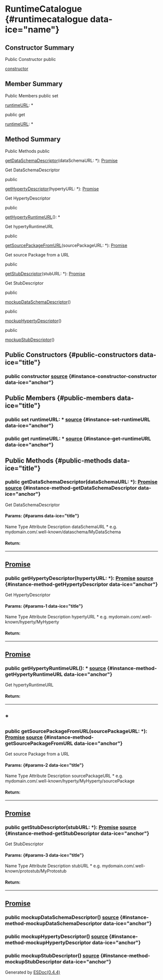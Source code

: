 </div>

<div class="self-detail detail">

RuntimeCatalogue {#runtimecatalogue data-ice="name"}
================

</div>

<div data-ice="constructorSummary">

Constructor Summary
-------------------

Public Constructor
<span class="access" data-ice="access">public</span> <span
class="override" data-ice="override"></span>
<div>

<span
data-ice="name"><span>[constructor](../../../class/src/runtime/RuntimeCatalogue-Local.js~RuntimeCatalogue.html#instance-constructor-constructor)</span></span>

</div>

<div>

</div>

</div>

<div data-ice="memberSummary">

Member Summary
--------------

Public Members
<span class="access" data-ice="access">public</span> <span class="kind"
data-ice="kind">set</span> <span class="override"
data-ice="override"></span>
<div>

<span
data-ice="name"><span>[runtimeURL](../../../class/src/runtime/RuntimeCatalogue-Local.js~RuntimeCatalogue.html#instance-set-runtimeURL)</span></span><span
data-ice="signature">: <span>\*</span></span>

</div>

<div>

</div>

<span class="access" data-ice="access">public</span> <span class="kind"
data-ice="kind">get</span> <span class="override"
data-ice="override"></span>
<div>

<span
data-ice="name"><span>[runtimeURL](../../../class/src/runtime/RuntimeCatalogue-Local.js~RuntimeCatalogue.html#instance-get-runtimeURL)</span></span><span
data-ice="signature">: <span>\*</span></span>

</div>

<div>

</div>

</div>

<div data-ice="methodSummary">

Method Summary
--------------

Public Methods
<span class="access" data-ice="access">public</span> <span
class="override" data-ice="override"></span>
<div>

<span
data-ice="name"><span>[getDataSchemaDescriptor](../../../class/src/runtime/RuntimeCatalogue-Local.js~RuntimeCatalogue.html#instance-method-getDataSchemaDescriptor)</span></span><span
data-ice="signature">(dataSchemaURL: <span>\*</span>):
<span>[Promise](https://developer.mozilla.org/en-US/docs/Web/JavaScript/Reference/Global_Objects/Promise)</span></span>

</div>

<div>

<div data-ice="description">

Get DataSchemaDescriptor

</div>

</div>

<span class="access" data-ice="access">public</span> <span
class="override" data-ice="override"></span>
<div>

<span
data-ice="name"><span>[getHypertyDescriptor](../../../class/src/runtime/RuntimeCatalogue-Local.js~RuntimeCatalogue.html#instance-method-getHypertyDescriptor)</span></span><span
data-ice="signature">(hypertyURL: <span>\*</span>):
<span>[Promise](https://developer.mozilla.org/en-US/docs/Web/JavaScript/Reference/Global_Objects/Promise)</span></span>

</div>

<div>

<div data-ice="description">

Get HypertyDescriptor

</div>

</div>

<span class="access" data-ice="access">public</span> <span
class="override" data-ice="override"></span>
<div>

<span
data-ice="name"><span>[getHypertyRuntimeURL](../../../class/src/runtime/RuntimeCatalogue-Local.js~RuntimeCatalogue.html#instance-method-getHypertyRuntimeURL)</span></span><span
data-ice="signature">(): <span>\*</span></span>

</div>

<div>

<div data-ice="description">

Get hypertyRuntimeURL

</div>

</div>

<span class="access" data-ice="access">public</span> <span
class="override" data-ice="override"></span>
<div>

<span
data-ice="name"><span>[getSourcePackageFromURL](../../../class/src/runtime/RuntimeCatalogue-Local.js~RuntimeCatalogue.html#instance-method-getSourcePackageFromURL)</span></span><span
data-ice="signature">(sourcePackageURL: <span>\*</span>):
<span>[Promise](https://developer.mozilla.org/en-US/docs/Web/JavaScript/Reference/Global_Objects/Promise)</span></span>

</div>

<div>

<div data-ice="description">

Get source Package from a URL

</div>

</div>

<span class="access" data-ice="access">public</span> <span
class="override" data-ice="override"></span>
<div>

<span
data-ice="name"><span>[getStubDescriptor](../../../class/src/runtime/RuntimeCatalogue-Local.js~RuntimeCatalogue.html#instance-method-getStubDescriptor)</span></span><span
data-ice="signature">(stubURL: <span>\*</span>):
<span>[Promise](https://developer.mozilla.org/en-US/docs/Web/JavaScript/Reference/Global_Objects/Promise)</span></span>

</div>

<div>

<div data-ice="description">

Get StubDescriptor

</div>

</div>

<span class="access" data-ice="access">public</span> <span
class="override" data-ice="override"></span>
<div>

<span
data-ice="name"><span>[mockupDataSchemaDescriptor](../../../class/src/runtime/RuntimeCatalogue-Local.js~RuntimeCatalogue.html#instance-method-mockupDataSchemaDescriptor)</span></span><span
data-ice="signature">()</span>

</div>

<div>

</div>

<span class="access" data-ice="access">public</span> <span
class="override" data-ice="override"></span>
<div>

<span
data-ice="name"><span>[mockupHypertyDescriptor](../../../class/src/runtime/RuntimeCatalogue-Local.js~RuntimeCatalogue.html#instance-method-mockupHypertyDescriptor)</span></span><span
data-ice="signature">()</span>

</div>

<div>

</div>

<span class="access" data-ice="access">public</span> <span
class="override" data-ice="override"></span>
<div>

<span
data-ice="name"><span>[mockupStubDescriptor](../../../class/src/runtime/RuntimeCatalogue-Local.js~RuntimeCatalogue.html#instance-method-mockupStubDescriptor)</span></span><span
data-ice="signature">()</span>

</div>

<div>

</div>

</div>

<div data-ice="constructorDetails">

Public Constructors {#public-constructors data-ice="title"}
-------------------

<div class="detail" data-ice="detail">

### <span class="access" data-ice="access">public</span> <span data-ice="name">constructor</span> <span class="right-info"> <span data-ice="source"><span>[source](../../../file/src/runtime/RuntimeCatalogue-Local.js.html#lineNumber6)</span></span> </span> {#instance-constructor-constructor data-ice="anchor"}

<div data-ice="properties">

</div>

</div>

</div>

<div data-ice="memberDetails">

Public Members {#public-members data-ice="title"}
--------------

<div class="detail" data-ice="detail">

### <span class="access" data-ice="access">public</span> <span class="kind" data-ice="kind">set</span> <span data-ice="name">runtimeURL</span><span data-ice="signature">: <span>\*</span></span> <span class="right-info"> <span data-ice="source"><span>[source](../../../file/src/runtime/RuntimeCatalogue-Local.js.html#lineNumber44)</span></span> </span> {#instance-set-runtimeURL data-ice="anchor"}

<div data-ice="properties">

</div>

</div>

<div class="detail" data-ice="detail">

### <span class="access" data-ice="access">public</span> <span class="kind" data-ice="kind">get</span> <span data-ice="name">runtimeURL</span><span data-ice="signature">: <span>\*</span></span> <span class="right-info"> <span data-ice="source"><span>[source](../../../file/src/runtime/RuntimeCatalogue-Local.js.html#lineNumber54)</span></span> </span> {#instance-get-runtimeURL data-ice="anchor"}

<div data-ice="properties">

</div>

</div>

</div>

<div data-ice="methodDetails">

Public Methods {#public-methods data-ice="title"}
--------------

<div class="detail" data-ice="detail">

### <span class="access" data-ice="access">public</span> <span data-ice="name">getDataSchemaDescriptor</span><span data-ice="signature">(dataSchemaURL: <span>\*</span>): <span>[Promise](https://developer.mozilla.org/en-US/docs/Web/JavaScript/Reference/Global_Objects/Promise)</span></span> <span class="right-info"> <span data-ice="source"><span>[source](../../../file/src/runtime/RuntimeCatalogue-Local.js.html#lineNumber339)</span></span> </span> {#instance-method-getDataSchemaDescriptor data-ice="anchor"}

<div data-ice="description">

Get DataSchemaDescriptor

</div>

<div data-ice="properties">

<div data-ice="properties">

#### Params: {#params data-ice="title"}

Name
Type
Attribute
Description
dataSchemaURL
<span>\*</span>
e.g. mydomain.com/.well-known/dataschema/MyDataSchema

</div>

</div>

<div class="return-params" data-ice="returnParams">

#### Return:

  ------------------------------------------------------------------------------------------------------------------
  <span>[Promise](https://developer.mozilla.org/en-US/docs/Web/JavaScript/Reference/Global_Objects/Promise)</span>
  ------------------------------------------------------------------------------------------------------------------

<div data-ice="returnProperties">

</div>

</div>

</div>

<div class="detail" data-ice="detail">

### <span class="access" data-ice="access">public</span> <span data-ice="name">getHypertyDescriptor</span><span data-ice="signature">(hypertyURL: <span>\*</span>): <span>[Promise](https://developer.mozilla.org/en-US/docs/Web/JavaScript/Reference/Global_Objects/Promise)</span></span> <span class="right-info"> <span data-ice="source"><span>[source](../../../file/src/runtime/RuntimeCatalogue-Local.js.html#lineNumber182)</span></span> </span> {#instance-method-getHypertyDescriptor data-ice="anchor"}

<div data-ice="description">

Get HypertyDescriptor

</div>

<div data-ice="properties">

<div data-ice="properties">

#### Params: {#params-1 data-ice="title"}

Name
Type
Attribute
Description
hypertyURL
<span>\*</span>
e.g. mydomain.com/.well-known/hyperty/MyHyperty

</div>

</div>

<div class="return-params" data-ice="returnParams">

#### Return:

  ------------------------------------------------------------------------------------------------------------------
  <span>[Promise](https://developer.mozilla.org/en-US/docs/Web/JavaScript/Reference/Global_Objects/Promise)</span>
  ------------------------------------------------------------------------------------------------------------------

<div data-ice="returnProperties">

</div>

</div>

</div>

<div class="detail" data-ice="detail">

### <span class="access" data-ice="access">public</span> <span data-ice="name">getHypertyRuntimeURL</span><span data-ice="signature">(): <span>\*</span></span> <span class="right-info"> <span data-ice="source"><span>[source](../../../file/src/runtime/RuntimeCatalogue-Local.js.html#lineNumber62)</span></span> </span> {#instance-method-getHypertyRuntimeURL data-ice="anchor"}

<div data-ice="description">

Get hypertyRuntimeURL

</div>

<div data-ice="properties">

</div>

<div class="return-params" data-ice="returnParams">

#### Return:

  -----------------
  <span>\*</span>
  -----------------

<div data-ice="returnProperties">

</div>

</div>

</div>

<div class="detail" data-ice="detail">

### <span class="access" data-ice="access">public</span> <span data-ice="name">getSourcePackageFromURL</span><span data-ice="signature">(sourcePackageURL: <span>\*</span>): <span>[Promise](https://developer.mozilla.org/en-US/docs/Web/JavaScript/Reference/Global_Objects/Promise)</span></span> <span class="right-info"> <span data-ice="source"><span>[source](../../../file/src/runtime/RuntimeCatalogue-Local.js.html#lineNumber241)</span></span> </span> {#instance-method-getSourcePackageFromURL data-ice="anchor"}

<div data-ice="description">

Get source Package from a URL

</div>

<div data-ice="properties">

<div data-ice="properties">

#### Params: {#params-2 data-ice="title"}

Name
Type
Attribute
Description
sourcePackageURL
<span>\*</span>
e.g. mydomain.com/.well-known/hyperty/MyHyperty/sourcePackage

</div>

</div>

<div class="return-params" data-ice="returnParams">

#### Return:

  ------------------------------------------------------------------------------------------------------------------
  <span>[Promise](https://developer.mozilla.org/en-US/docs/Web/JavaScript/Reference/Global_Objects/Promise)</span>
  ------------------------------------------------------------------------------------------------------------------

<div data-ice="returnProperties">

</div>

</div>

</div>

<div class="detail" data-ice="detail">

### <span class="access" data-ice="access">public</span> <span data-ice="name">getStubDescriptor</span><span data-ice="signature">(stubURL: <span>\*</span>): <span>[Promise](https://developer.mozilla.org/en-US/docs/Web/JavaScript/Reference/Global_Objects/Promise)</span></span> <span class="right-info"> <span data-ice="source"><span>[source](../../../file/src/runtime/RuntimeCatalogue-Local.js.html#lineNumber281)</span></span> </span> {#instance-method-getStubDescriptor data-ice="anchor"}

<div data-ice="description">

Get StubDescriptor

</div>

<div data-ice="properties">

<div data-ice="properties">

#### Params: {#params-3 data-ice="title"}

Name
Type
Attribute
Description
stubURL
<span>\*</span>
e.g. mydomain.com/.well-known/protostub/MyProtostub

</div>

</div>

<div class="return-params" data-ice="returnParams">

#### Return:

  ------------------------------------------------------------------------------------------------------------------
  <span>[Promise](https://developer.mozilla.org/en-US/docs/Web/JavaScript/Reference/Global_Objects/Promise)</span>
  ------------------------------------------------------------------------------------------------------------------

<div data-ice="returnProperties">

</div>

</div>

</div>

<div class="detail" data-ice="detail">

### <span class="access" data-ice="access">public</span> <span data-ice="name">mockupDataSchemaDescriptor</span><span data-ice="signature">()</span> <span class="right-info"> <span data-ice="source"><span>[source](../../../file/src/runtime/RuntimeCatalogue-Local.js.html#lineNumber34)</span></span> </span> {#instance-method-mockupDataSchemaDescriptor data-ice="anchor"}

<div data-ice="properties">

</div>

</div>

<div class="detail" data-ice="detail">

### <span class="access" data-ice="access">public</span> <span data-ice="name">mockupHypertyDescriptor</span><span data-ice="signature">()</span> <span class="right-info"> <span data-ice="source"><span>[source](../../../file/src/runtime/RuntimeCatalogue-Local.js.html#lineNumber13)</span></span> </span> {#instance-method-mockupHypertyDescriptor data-ice="anchor"}

<div data-ice="properties">

</div>

</div>

<div class="detail" data-ice="detail">

### <span class="access" data-ice="access">public</span> <span data-ice="name">mockupStubDescriptor</span><span data-ice="signature">()</span> <span class="right-info"> <span data-ice="source"><span>[source](../../../file/src/runtime/RuntimeCatalogue-Local.js.html#lineNumber24)</span></span> </span> {#instance-method-mockupStubDescriptor data-ice="anchor"}

<div data-ice="properties">

</div>

</div>

</div>

</div>

Generated by [ESDoc<span
data-ice="esdocVersion">(0.4.4)</span>](https://esdoc.org)
